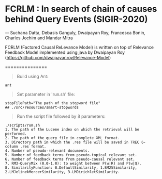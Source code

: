 # FCRLM : In search of chain of causes behind Query Events (SIGIR-2020) 
-- Suchana Datta, Debasis Ganguly, Dwaipayan Roy, Francesca Bonin, Charles Jochim and Mandar Mitra

FCRLM (Factored Causal ReLevance Model) is written on top of Relevance Feedback Model implemented using java by Dwaipayan Roy (https://github.com/dwaipayanroy/Relevance-Model)

===============

> Build using Ant:
`````
ant
`````

> Set parameter in 'run.sh' file:
`````````````````````````````````````````````
stopFilePath="The path of the stopword file" 
## ./src/resources/smart-stopwords
`````````````````````````````````````````````

> Run the script file followed by 8 parameters:
``````````````````````````````````````````````````````````````````````````````````````````
./scripts/run.sh
1. The path of the Lucene index on which the retrieval will be performed.
2. The path of the query file in complete XML format.
3. Directory path in which the .res file will be saved in TREC 6-column .res format.
4. Number of pseudo-relevant documents.
5. Number of feedback terms from pseudo-topical relevant set.
6. Number of feedback terms from pseudo-causal relevant set.
7. RM3-QueryMix (0.0-1.0): to weight between P(w|R) and P(w|Q).
8. SimilarityFunction: 0.DefaultSimilarity, 1.BM25Similarity, 2.LMJelinekMercerSimilarity, 3.LMDirichletSimilarity.
``````````````````````````````````````````````````````````````````````````````````````````
